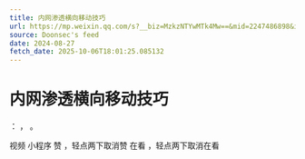 ```yaml
---
title: 内网渗透横向移动技巧
url: https://mp.weixin.qq.com/s?__biz=MzkzNTYwMTk4Mw==&mid=2247486898&idx=1&sn=90b41689b348814c4bf774d16f3a5478
source: Doonsec's feed
date: 2024-08-27
fetch_date: 2025-10-06T18:01:25.085132
---
```


# 内网渗透横向移动技巧

：
，
。

视频
小程序
赞
，轻点两下取消赞
在看
，轻点两下取消在看